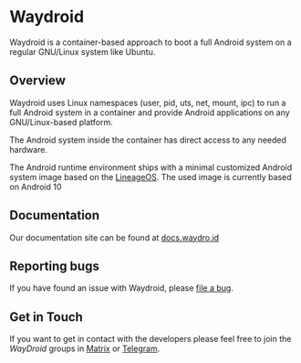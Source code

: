 # Waydroid

Waydroid is a container-based approach to boot a full Android system on a
regular GNU/Linux system like Ubuntu.

## Overview

Waydroid uses Linux namespaces (user, pid, uts, net, mount, ipc) to run a
full Android system in a container and provide Android applications on
any GNU/Linux-based platform.

The Android system inside the container has direct access to any needed hardware.

The Android runtime environment ships with a minimal customized Android system
image based on the [LineageOS](https://lineageos.org/).
The used image is currently based on Android 10

## Documentation

Our documentation site can be found at [docs.waydro.id](https://docs.waydro.id)

## Reporting bugs

If you have found an issue with Waydroid, please [file a bug](https://github.com/Waydroid/waydroid/issues/new).

## Get in Touch

If you want to get in contact with the developers please feel free to join the
*WayDroid* groups in [Matrix](https://matrix.to/#/#waydroid:connolly.tech) or [Telegram](https://t.me/WayDroid).
